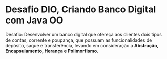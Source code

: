 # Desafio DIO, Criando Banco Digital com Java OO
Desafio: Desenvolver um banco digital que ofereça aos clientes dois tipos de contas, corrente e poupança, que possuam as funcionalidades de depósito, saque e transferência, levando em consideração a **Abstração, Encapsulamento, Herança e Polimorfismo.**

